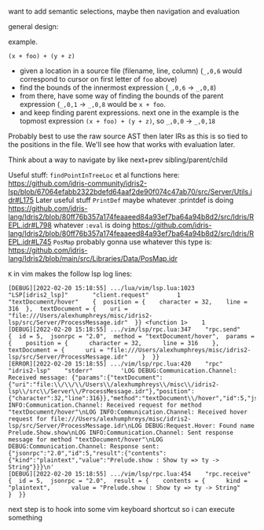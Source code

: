 want to add semantic selections, maybe then navigation and evaluation

general design:

example.
```
(x + foo) + (y + z)
```

- given a location in a source file (filename, line, column) (`_,0,6` would correspond to cursor on first letter of `foo` above)
- find the bounds of the innermost expression (`_,0,6` -> `_,0,8`)
- from there, have some way of finding the bounds of the parent expression (`_,0,1` -> `_,0,8` would be `x + foo`. 
- and keep finding parent expressions. next one in the example is the topmost expression `(x + foo) + (y + z)`, so `_,0,0` -> `_,0,18`

Probably best to use the raw source AST then later IRs as this is so tied to the positions in the file. We'll see how that works with evaluation later.

Think about a way to navigate by like next+prev sibling/parent/child

Useful stuff:
`findPointInTreeLoc` et al functions here: https://github.com/idris-community/idris2-lsp/blob/67064efabb2322bdefd64aaf2de90f074c47ab70/src/Server/Utils.idr#L175
Later useful stuff
`PrintDef` maybe whatever :printdef is doing https://github.com/idris-lang/Idris2/blob/80ff76b357a174feaaeed84a93ef7ba64a94b8d2/src/Idris/REPL.idr#L798
whatever `:eval` is doing https://github.com/idris-lang/Idris2/blob/80ff76b357a174feaaeed84a93ef7ba64a94b8d2/src/Idris/REPL.idr#L745
`PosMap` probably gonna use whatever this type is: https://github.com/idris-lang/Idris2/blob/main/src/Libraries/Data/PosMap.idr

`K` in vim makes the follow lsp log lines:
```
[DEBUG][2022-02-20 15:18:55] .../lua/vim/lsp.lua:1023   "LSP[idris2_lsp]"       "client.request"        1       "textDocument/hover"    {  position = {    character = 32,    line = 316  },  textDocument = {    uri = "file:///Users/alexhumphreys/misc/idris2-lsp/src/Server/ProcessMessage.idr"  }} <function 1>    1
[DEBUG][2022-02-20 15:18:55] .../vim/lsp/rpc.lua:347    "rpc.send"      {  id = 5,  jsonrpc = "2.0",  method = "textDocument/hover",  params = {    position = {      character = 32,      line = 316    },    textDocument = {      uri = "file:///Users/alexhumphreys/misc/idris2-lsp/src/Server/ProcessMessage.idr"    }  }}
[ERROR][2022-02-20 15:18:55] .../vim/lsp/rpc.lua:420    "rpc"   "idris2-lsp"    "stderr"        'LOG DEBUG:Communication.Channel: Received message: {"params":{"textDocument":{"uri":"file:\\/\\/\\/Users\\/alexhumphreys\\/misc\\/idris2-lsp\\/src\\/Server\\/ProcessMessage.idr"},"position":{"character":32,"line":316}},"method":"textDocument\\/hover","id":5,"jsonrpc":"2.0"}\nLOG INFO:Communication.Channel: Received request for method "textDocument/hover"\nLOG INFO:Communication.Channel: Received hover request for file:///Users/alexhumphreys/misc/idris2-lsp/src/Server/ProcessMessage.idr\nLOG DEBUG:Request.Hover: Found name Prelude.Show.show\nLOG INFO:Communication.Channel: Sent response message for method "textDocument/hover"\nLOG DEBUG:Communication.Channel: Response sent: {"jsonrpc":"2.0","id":5,"result":{"contents":{"kind":"plaintext","value":"Prelude.show : Show ty => ty -> String"}}}\n'
[DEBUG][2022-02-20 15:18:55] .../vim/lsp/rpc.lua:454    "rpc.receive"   {  id = 5,  jsonrpc = "2.0",  result = {    contents = {      kind = "plaintext",      value = "Prelude.show : Show ty => ty -> String"    }  }}
```

next step is to hook into some vim keyboard shortcut so i can execute something
